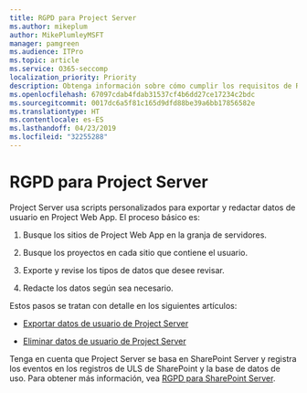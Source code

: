 ```yaml
---
title: RGPD para Project Server
ms.author: mikeplum
author: MikePlumleyMSFT
manager: pamgreen
ms.audience: ITPro
ms.topic: article
ms.service: O365-seccomp
localization_priority: Priority
description: Obtenga información sobre cómo cumplir los requisitos de RGPD en Project Server local.
ms.openlocfilehash: 67097cdab4fdab31537cf4b6dd27ce17234c2bdc
ms.sourcegitcommit: 0017dc6a5f81c165d9dfd88be39a6bb17856582e
ms.translationtype: HT
ms.contentlocale: es-ES
ms.lasthandoff: 04/23/2019
ms.locfileid: "32255288"
---
```

# <a name="gdpr-for-project-server"></a>RGPD para Project Server

Project Server usa scripts personalizados para exportar y redactar datos de usuario en Project Web App. El proceso básico es:

1.  Busque los sitios de Project Web App en la granja de servidores.

2.  Busque los proyectos en cada sitio que contiene el usuario.

3.  Exporte y revise los tipos de datos que desee revisar.

4.  Redacte los datos según sea necesario.

Estos pasos se tratan con detalle en los siguientes artículos:

- [Exportar datos de usuario de Project Server](/Project/export-user-data-from-project-server?toc=/Office365/Enterprise/toc.json)

- [Eliminar datos de usuario de Project Server](/Project/delete-user-data-from-project-server?toc=/Office365/Enterprise/toc.json)


Tenga en cuenta que Project Server se basa en SharePoint Server y registra los eventos en los registros de ULS de SharePoint y la base de datos de uso. Para obtener más información, vea [RGPD para SharePoint Server](gdpr-for-sharepoint-server.md).

